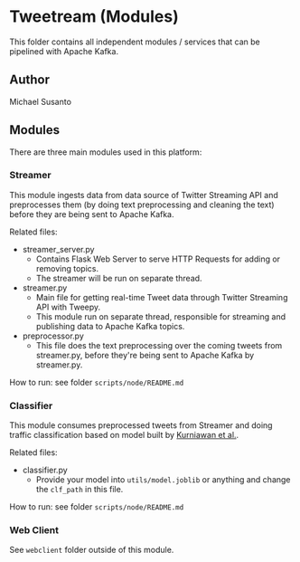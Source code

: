 # Tweetream (Modules)
This folder contains all independent modules / services that can be pipelined with Apache Kafka.

## Author
Michael Susanto

## Modules
There are three main modules used in this platform:

### Streamer
This module ingests data from data source of Twitter Streaming API and preprocesses them (by doing text preprocessing and cleaning the text) before they are being sent to Apache Kafka.

Related files:
- streamer_server.py
    - Contains Flask Web Server to serve HTTP Requests for adding or removing topics.
    - The streamer will be run on separate thread.
- streamer.py
    - Main file for getting real-time Tweet data through Twitter Streaming API with Tweepy.
    - This module run on separate thread, responsible for streaming and publishing data to Apache Kafka topics.
- preprocessor.py
    - This file does the text preprocessing over the coming tweets from streamer.py, before they're being sent to Apache Kafka by streamer.py.

How to run: see folder ```scripts/node/README.md```

### Classifier
This module consumes preprocessed tweets from Streamer and doing traffic classification based on model built by [Kurniawan et al.](https://ieeexplore.ieee.org/document/7863251).

Related files:
- classifier.py
    - Provide your model into ```utils/model.joblib``` or anything and change the ```clf_path``` in this file.

How to run: see folder ```scripts/node/README.md```

### Web Client
See ```webclient``` folder outside of this module.